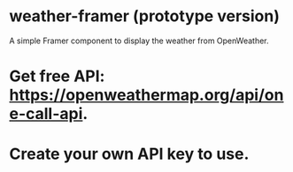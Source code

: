 # weather-framer (prototype version)

A simple Framer component to display the weather from OpenWeather.

# Get free API: https://openweathermap.org/api/one-call-api.

# Create your own API key to use.
